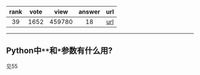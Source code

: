
| rank | vote | view | answer | url |
|:-:|:-:|:-:|:-:|:-:|
|39|1652|459780|18| [url](http://stackoverflow.com/questions/36901/what-does-double-star-asterisk-and-star-asterisk-do-for-parameters) |
***

## Python中`**`和`*`参数有什么用?

见55